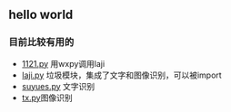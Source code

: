 ## hello world
### 目前比较有用的
- [1121.py](https://github.com/sogeisetsu/gitre/blob/master/1121.py) 用wxpy调用laji
- [laji.py](https://github.com/sogeisetsu/gitre/blob/master/laji.py)  垃圾模块，集成了文字和图像识别，可以被import
- [suyues.py](https://github.com/sogeisetsu/gitre/blob/master/suyues.py) 文字识别
- [tx.py](https://github.com/sogeisetsu/gitre/blob/master/tx.py)图像识别
 
